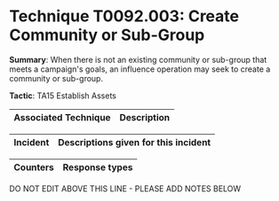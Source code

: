 # Technique T0092.003: Create Community or Sub-Group

**Summary**: When there is not an existing community or sub-group that meets a campaign's goals, an influence operation may seek to create a community or sub-group.

**Tactic**: TA15 Establish Assets


| Associated Technique | Description |
| --------- | ------------------------- |



| Incident | Descriptions given for this incident |
| -------- | -------------------- |



| Counters | Response types |
| -------- | -------------- |


DO NOT EDIT ABOVE THIS LINE - PLEASE ADD NOTES BELOW